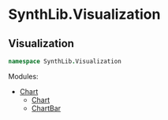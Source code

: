 # SynthLib.Visualization

## Visualization
```fsharp
namespace SynthLib.Visualization
```

Modules:
- [Chart](/ALGOSUP_2022_Project_3_B/_posts/visualization/chart)
    - [Chart](/ALGOSUP_2022_Project_3_B/_posts/visualization/chart#chart)
    - [ChartBar](/ALGOSUP_2022_Project_3_B/_posts/visualization/chart#chartbar)

